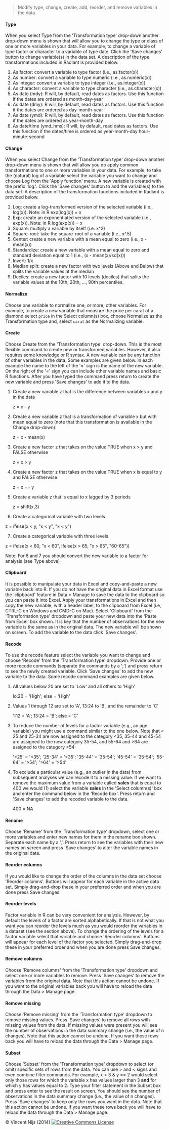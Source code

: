 > Modify type, change, create, add, reorder, and remove variables in the data.

#### Type

When you select Type from the 'Transformation type' drop-down another drop-down menu is shown that will allow you to change the type or class of one or more variables in your data. For example, to change a variable of type factor or character to a variable of type date. Click the 'Save changes' button to change variable(s) in the data set. A description of the type transformations included in Radiant is provided below.

1. As factor: convert a variable to type factor (i.e., as.factor(x))
2. As number: convert a variable to type numeric (i.e., as.numeric(x))
3. As integer: convert a variable to type integer (i.e., as.integer(x))
4. As character: convert a variable to type character (i.e., as.character(x))
5. As date (mdy): R will, by default, read dates as factors. Use this function if the dates are ordered as month-day-year
6. As date (dmy): R will, by default, read dates as factors. Use this function if the dates are ordered as day-month-year
7. As date (ymd): R will, by default, read dates as factors. Use this function if the dates are ordered as year-month-day
7. As date/time (ymd_hms): R will, by default, read dates as factors. Use this function if the dates/time is ordered as 
year-month-day hour-minute-second

#### Change

When you select Change from the 'Transformation type' drop-down another drop-down menu is shown that will allow you do apply common transformations to one or more variables in your data. For example, to take the (natural) log of a variable select the variable you want to change and choose Log from the 'Apply function' menu. A new variable is created with the prefix 'log.'. Click the 'Save changes' button to add the variable(s) to the data set. A description of the transformation functions included in Radiant is provided below.

1. Log: create a log-transformed version of the selected variable (i.e., log(x)). Note: in R exp(log(x)) = x
1. Exp: create an exponentiated version of the selected variable (i.e., exp(x)). Note: in R log(exp(x)) = x
2. Square: multiply a variable by itself (i.e. x^2) 
3. Square-root: take the square-root of a variable (i.e., x^.5)
4. Center: create a new variable with a mean equal to zero (i.e., x - mean(x))
5. Standardize: create a new variable with a mean equal to zero and standard deviation equal to 1 (i.e., (x - mean(x)/sd(x)))
6. Invert: 1/x
7. Median split: create a new factor with two levels (Above and Below) that splits the variable values at the median
8. Deciles: create a new factor with 10 levels (deciles) that splits the variable values at the 10th, 20th, ..., 90th percentiles.

#### Normalize

Choose one variable to normalize one, or more, other variables. For example, to create a new variable that measure the price per carat of a diamond select `price` in the Select column(s) box, choose Normalize as the Transformation type and, select `carat` as the Normalizing variable.

#### Create

Choose Create from the 'Transformation type' drop-down. This is the most flexible command to create new or transformed variables. However, it also requires some knowledge or R syntax. A new variable can be any function of other variables in the data. Some examples are given below. In each example the name to the left of the '=' sign is the name of the new variable. On the right of the '=' sign you can include other variable names and basic R functions. After you have typed the command press return to create the new variable and press 'Save changes' to add it to the data.

1. Create a new variable z that is the difference between variables x and y in the data

	z = x - y

2. Create a new variable z that is a transformation of variable x but with mean equal to zero (note that this transformation is available in the Change drop-down):

	z = x - mean(x)

3. Create a new factor z that takes on the value TRUE when x > y and FALSE otherwise

	z = x > y

4. Create a new factor z that takes on the value TRUE when x is equal to y and FALSE otherwise

	z = x == y

5. Create a variable z that is equal to x lagged by 3 periods

	z = shift(x,3)

6. Create a categorical variable with two levels

  z = ifelse(x < y, "x < y", "x < y")
  
7. Create a categorical variable with three levels

  z = ifelse(x < 60, "x < 60", ifelse(x > 65, "x > 65", "60-65"))
  
Note: For 6 and 7 you should convert the new variable to a factor for analysis (see Type above)

#### Clipboard

It is possible to manipulate your data in Excel and copy-and-paste a new variable back into R. If you do not have the original data in Excel format use the 'clipboard' feature in Data > Manage to save the data to the clipboard so you can paste it into Excel. Apply your transformations in Excel and then copy the new variable, with a header label, to the clipboard from Excel (i.e, CTRL-C on Windows and CMD-C on Mac). Select 'Clipboard' from the 'Transformation type' dropdown and paste your new data into the 'Paste from Excel' box shown. It is key that the number of observations for the new variable is the same as in the original data. The new variable will be  shown on screen. To add the variable to the data click 'Save changes'.

#### Recode

To use the recode feature select the variable you want to change and choose 'Recode' from the 'Transformation type' dropdown. Provide one or more recode commands (separate the commands by a ';') and press return to see the newly created variable. Click 'Save changes' to add the new variable to the data. Some recode command examples are given below.

1. All values below 20 are set to 'Low' and all others to 'High'

	lo:20 = 'High'; else = 'High'

2. Values 1 through 12 are set to 'A', 13:24 to 'B', and the remainder to 'C'

	1:12 = 'A'; 13:24 = 'B'; else = 'C'

3.	To reduce the number of levels for a factor variable (e.g., an age variable) you might use a command similar to the one below. Note that < 25 and 25-34 are now assigned to the category <35, 35-44 and 45-54 are assigned to the new category 35-54, and 55-64 and >64 are assigned to the category >54:

	'<25' = '<35'; '25-34' = '<35'; '35-44' = '35-54'; '45-54' = '35-54'; '55-64' = '>54'; '>64' = '>54'

4. To exclude a particular value (e.g., an outlier in the data) from subsequent analyses we can recode it to a missing value. If we want to remove the maximum value from a variable called __sales__ that is equal to 400 we would (1) select the variable __sales__ in the 'Select column(s)' box and enter the command below in the 'Recode box'. Press return and 'Save changes' to add the recoded variable to the data. 

	400 = NA

#### Rename

Choose 'Rename' from the 'Transformation type' dropdown, select one or more variables and enter new names for them in the rename box shown. Separate each name by a ','. Press return to see the variables with their new names on screen and  press 'Save changes' to alter the variable names in the original data.

#### Reorder columns

If you would like to change the order of the columns in the data set choose 'Reorder columns'. Buttons will appear for each variable in the active data set. Simply drag-and-drop these in your preferred order and when you are done press Save changes.

#### Reorder levels

Factor variable in R can be very convenient for analysis. However, by default the levels of a factor are sorted alphabetically. If that is not what you want you can reorder the levels much as you would reorder the variables in a dataset (see the section above). To change the ordering of the levels for a factor variable select that variable and choose 'Reorder columns'. Buttons will appear for each level of the factor you selected. Simply drag-and-drop these in your preferred order and when you are done press Save changes.

#### Remove columns

Choose 'Remove columns' from the 'Transformation type' dropdown and select one or more variables to remove. Press 'Save changes' to remove the variables from the original data. Note that this action cannot be undone. If you want to the original variables back you will have to reload the data through the Data > Manage page.

#### Remove missing

Choose 'Remove missing' from the 'Transformation type' dropdown to remove missing values. Press 'Save changes' to remove all rows with missing values from the data. If missing values were present you will see the number of observations in the data summary change (i.e., the value of n changes). Note that this action cannot be undone. If you want these rows back you will have to reload the data through the Data > Manage page.

#### Subset

Choose 'Subset' from the 'Transformation type' dropdown to select (or omit) specific sets of rows from the data. You can use > and < signs and even combine filter commands. For example, x > 3 & y == 2 would select only those rows for which the variable x has values larger than 3 __and__ for which y has values equal to 2. Type your filter statement in the Subset box and press enter to see the result on screen. You should see the number of observations in the data summary change (i.e., the value of n changes). Press 'Save changes' to keep only the rows you want in the data. Note that this action cannot be undone. If you want these rows back you will have to reload the data through the Data > Manage page.

&copy; Vincent Nijs (2014) <a rel="license" href="http://creativecommons.org/licenses/by-nc-sa/4.0/" target="_blank"><img alt="Creative Commons License" style="border-width:0" src="http://i.creativecommons.org/l/by-nc-sa/4.0/80x15.png" /></a>
